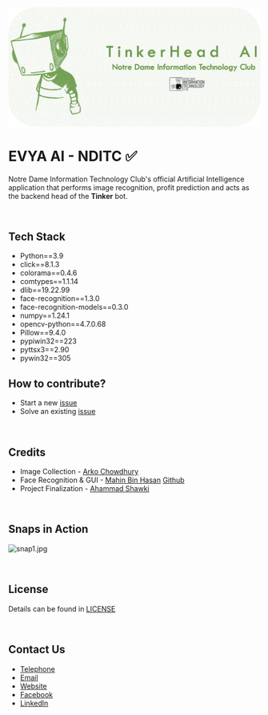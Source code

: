 ![poster.jpg](other/banner.png)

# EVYA AI - NDITC ✅
Notre Dame Information Technology Club's official Artificial Intelligence application that performs image recognition, profit prediction and acts as the backend head of the **Tinker** bot.

<br>

## Tech Stack
 - Python==3.9
 - click==8.1.3
 - colorama==0.4.6
 - comtypes==1.1.14
 - dlib==19.22.99
 - face-recognition==1.3.0
 - face-recognition-models==0.3.0
 - numpy==1.24.1
 - opencv-python==4.7.0.68
 - Pillow==9.4.0
 - pypiwin32==223
 - pyttsx3==2.90
 - pywin32==305


## How to contribute?
- Start a new [issue](https://github.com/nditc/EVYA-AI/issues/new)
- Solve an existing [issue](https://github.com/nditc/EVYA-AI/issues)

<br>

## Credits
- Image Collection - [Arko Chowdhury](https://www.facebook.com/arko.chowdhury.121)
- Face Recognition & GUI - [Mahin Bin Hasan](https://www.facebook.com/root.mahin) [Github](https://github.com/mahinbinhasan)
- Project Finalization - [Ahammad Shawki](https://linktr.ee/ahammadshawki8/)

<br>

## Snaps in Action
![snap1.jpg](other/snap1.jpg)



<br>

## License
Details can be found in [LICENSE](LICENSE)

<br>

## Contact Us
- [Telephone](tel:01885-925097)
- [Email](mailto:info@nditc.org)
- [Website](http://nditc.org/)
- [Facebook](https://www.facebook.com/nditc.official)
- [LinkedIn](https://www.linkedin.com/company/nditc/)
